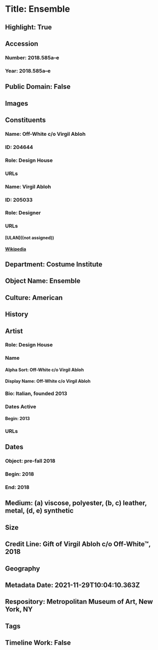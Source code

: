 # Title: Ensemble
## Highlight: True
## Accession
### Number: 2018.585a–e
### Year: 2018.585a–e
## Public Domain: False
## Images
## Constituents
### Name: Off-White c/o Virgil Abloh
### ID: 204644
### Role: Design House
### URLs
### Name: Virgil Abloh
### ID: 205033
### Role: Designer
### URLs
#### [ULAN]((not assigned))
#### [Wikipedia](https://www.wikidata.org/wiki/Q26703582)
## Department: Costume Institute
## Object Name: Ensemble
## Culture: American
## History
## Artist
### Role: Design House
### Name
#### Alpha Sort: Off-White c/o Virgil Abloh
#### Display Name: Off-White c/o Virgil Abloh
### Bio: Italian, founded 2013
### Dates Active
#### Begin: 2013
### URLs
## Dates
### Object: pre-fall 2018
### Begin: 2018
### End: 2018
## Medium: (a) viscose, polyester, (b, c) leather, metal, (d, e) synthetic
## Size
## Credit Line: Gift of Virgil Abloh c/o Off-White™, 2018
## Geography
## Metadata Date: 2021-11-29T10:04:10.363Z
## Respository: Metropolitan Museum of Art, New York, NY
## Tags
## Timeline Work: False